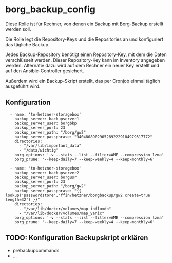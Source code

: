 # borg_backup_config

Diese Rolle ist für Rechner, von denen ein Backup mit Borg-Backup erstellt werden soll.

Die Rolle legt die Repository-Keys und die Repositories an und konfiguriert das tägliche Backup.


Jedes Backup-Repository benötigt einen Repository-Key, mit dem die Daten verschlüsselt werden.
Dieser Repository-Key kann im Inventory angegeben werden. Alternativ dazu wird auf dem Rechner ein neuer Key erstellt und auf den Ansible-Controller gesichert.

Außerdem wird ein Backup-Skript erstellt, das per Cronjob einmal täglich ausgeführt wird.

## Konfiguration
```
  - name: 'to-hetzner-storagebox'
    backup_server: backupserver1
    backup_server_user: borgbkp
    backup_server_port: 23
    backup_server_path: "/borg/gw2"
    backup_server_passphrase: "34048089029052892229184979317772"
    directories:
      - "/var/lib/important_data"
      - "/data/wichtig"
    borg_options: '-v --stats --list --filter=AME --compression lzma'
    borg_prune: '--keep-daily=7 --keep-weekly=4 --keep-monthly=6'
  
  - name: 'to-hetzner-storagebox'
    backup_server: backupserver2
    backup_server_user: borgusr
    backup_server_port: 23
    backup_server_path: "/borg/gw2"
    backup_server_passphrase: "{{ lookup('passwordstore','ffin/hetzner/borgbackup/gw2 create=true length=32') }}"
    directories:
      - "/var/lib/docker/volumes/map_influxdb"
      - "/var/lib/docker/volumes/map_yanic"
    borg_options: '-v --stats --list --filter=AME --compression lzma'
    borg_prune: '--keep-daily=7 --keep-weekly=4 --keep-monthly=6'

```

## TODO: Konfiguration Backupskript erklären
- prebackupcommands
- ...